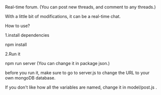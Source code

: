 Real-time forum. (You can post new threads, and comment to any threads.)

With a little bit of modifications, it can be a real-time chat.

How to use?

1.install dependencies

npm install

2.Run it

npm run server    (You can change it in package json.)

before you run it, make sure to go to server.js to change the URL to your own mongoDB database.

If you don't like how all the variables are named, change it in model/post.js .
